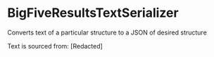 # BigFiveResultsTextSerializer
Converts text of a particular structure to a JSON of desired structure

Text is sourced from: [Redacted]
